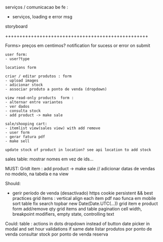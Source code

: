 

serviços / comunicacao be fe : 
- serviços, loading e error msg

storyboard


++++++++++++++++++++++++++++++++++++++++++++++++++

Forms>
	preços em centimos?
	notification for sucess or error on submit

	user form:
	- user?type

	locations form

	criar / editar produtos : form 
	- upload images
	- adicionar stock
	- associar produto a ponto de venda (dropdown)

	view read-only products  form :
	- alternar entre variantes
	- ver dados
	- consulta stock
	- add product -> make sale

	sale/shooping cart: 
	- itemlist view(sales view) with add remove
	- user form
	- gerar fatura pdf
	- make sell

	update stock of product in location? see api location to add stock


sales table: mostrar nomes em vez de ids...

MUST:
Gridt item : add product -> make sale
// adicionar datas de vendas no modelo, na tabela e na view

Should:
- gerir período de venda (desactivado)
https
cookie persistent && best practices
grid items : vertical align each item
pdf nao funca em mobile
sort table fix
search
topbar
new Date(Date.UTC(...))
grid item e product form add/remove qty
grid items and table pagination
cell width, breakpoint modifiers, empty state, controlling text

Could:
table : actions in dots dropdown instead of button
date picker in modal and set hour validations if same date
listar produtos por ponto de venda
consultar stock por ponto de venda
reserva

